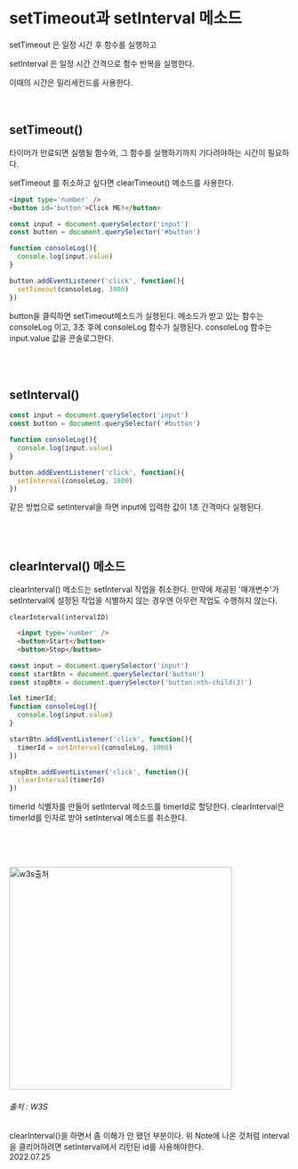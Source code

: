 # setTimeout과 setInterval 메소드

setTimeout 은 일정 시간 후 함수를 실행하고

setInterval 은 일정 시간 간격으로 함수 반복을 실행한다.

이때의 시간은 밀리세컨드를 사용한다.<br/><br/><br/>

## setTimeout()
타이머가 만료되면 실행될 함수와, 그 함수를 실행하기까지 기다려야하는 시간이 필요하다.

setTimeout 를 취소하고 싶다면 clearTimeout() 메소드를 사용한다.

```html
<input type='number' /> 
<button id='button'>Click ME!</button> 
```
```js
const input = document.querySelector('input')
const button = document.querySelector('#button')

function consoleLog(){
  console.log(input.value)
}

button.addEventListener('click', function(){
  setTimeout(consoleLog, 3000)
})
```
button을 클릭하면 setTimeout메소드가 실행된다. 메소드가 받고 있는 함수는 consoleLog 이고, 3초 후에 consoleLog 함수가 실행된다.
consoleLog 함수는 input.value 값을 콘솔로그한다.
<br/><br/><br/><br/>

## setInterval()
```js
const input = document.querySelector('input')
const button = document.querySelector('#button')

function consoleLog(){
  console.log(input.value)
}

button.addEventListener('click', function(){
  setInterval(consoleLog, 1000)
})
```
같은 방법으로 setInterval을 하면 input에 입력한 값이 1초 간격마다 실행된다.
<br/><br/><br/><br/>

## clearInterval() 메소드

clearInterval() 메소드는 setInterval 작업을 취소한다. 만약에 제공된 '매개변수'가 setInterval에 설정된 작업을 식별하지 않는 경우엔 아무런 작업도 수행하지 않는다.

```
clearInterval(intervalID)
```


```html
  <input type='number' /> 
  <button>Start</button> 
  <button>Stop</button> 
```
```js
const input = document.querySelector('input')
const startBtn = document.querySelector('button')
const stopBtn = document.querySelector('button:nth-child(3)')

let timerId;
function consoleLog(){
  console.log(input.value)
}

startBtn.addEventListener('click', function(){
  timerId = setInterval(consoleLog, 1000)
})

stopBtn.addEventListener('click', function(){
  clearInterval(timerId)
})
```
timerId 식별자를 만들어 setInterval 메소드를 timerId로 할당한다. clearInterval은 timerId를 인자로 받아 setInterval 메소드를 취소한다.

<br/><br/><br/>

<img style = "width:400px" alt = "w3s출처" src = "https://img1.daumcdn.net/thumb/R1280x0/?scode=mtistory2&fname=https%3A%2F%2Fblog.kakaocdn.net%2Fdn%2FRcg61%2FbtrIdazy9AZ%2FLTWNLZhKQtsaGk5g0hkOd1%2Fimg.png">
<h6>출처 : W3S</h6>
clearInterval()을 하면서 좀 이해가 안 됐던 부분이다. 위 Note에 나온 것처럼 interval을 클리어하려면 setInterval에서 리턴된 id를 사용해야한다.


<br/>
2022.07.25